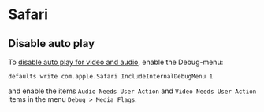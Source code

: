 Safari
======

Disable auto play
-----------------

To [disable auto play for video and audio](http://www.kirkville.com/stop-auto-play-videos-from-annoying-you-in-your-browser/), enable the Debug-menu:

    defaults write com.apple.Safari IncludeInternalDebugMenu 1

and enable the items `Audio Needs User Action` and `Video Needs User Action` items in the menu `Debug > Media Flags`.
